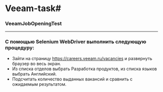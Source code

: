 # Veeam-task# 

### VeeamJobOpeningTest ### 
------------------------------------------------------
### С помощью Selenium WebDriver выполнить следующую процедуру: ### 
* Зайти на страницу https://careers.veeam.ru/vacancies и развернуть браузер во весь экран.
* Из списка отделов выбрать Разработка продуктов, из списка языков выбрать Английский.
* Подсчитать количество выданных вакансий и сравнить с ожидаемым результатом.
